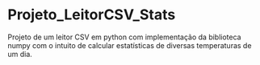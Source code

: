 # Projeto_LeitorCSV_Stats

Projeto de um leitor CSV em python com implementação da biblioteca numpy com o intuito de calcular estatísticas de diversas temperaturas de um dia.
